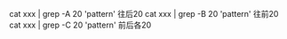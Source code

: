 cat xxx | grep -A 20 'pattern' 往后20
cat xxx | grep -B 20 'pattern' 往前20
cat xxx | grep -C 20 'pattern' 前后各20